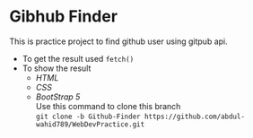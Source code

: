 # Gibhub Finder
This is practice project to find github user using gitpub api.
- To get the result used `fetch()`  
- To show the result  
    - *HTML*
    - *CSS*
    - *BootStrap 5*  
Use this command to clone this branch  
`git clone -b Github-Finder https://github.com/abdul-wahid789/WebDevPractice.git`